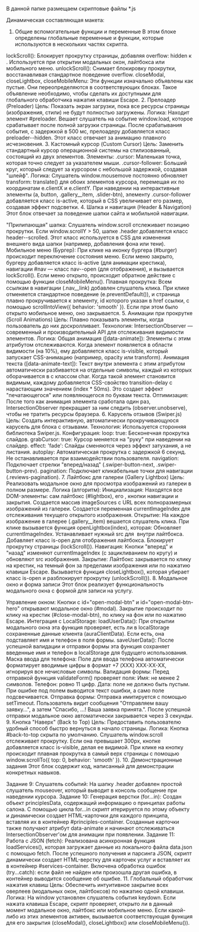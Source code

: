 В данной папке размещаем скриптовые файлы *.js

Динамическая составляющая макета:

1. Общие вспомогательные функции и переменные
В этом блоке определены глобальные переменные и функции, которые используются в нескольких частях скрипта.

lockScroll(): Блокирует прокрутку страницы, добавляя overflow: hidden к <body>. Используется при открытии модальных окон, лайтбокса или мобильного меню.
unlockScroll(): Снимает блокировку прокрутки, восстанавливая стандартное поведение overflow.
closeModal, closeLightbox, closeMobileMenu: Эти функции изначально объявлены как пустые. Они переопределяются в соответствующих блоках. Такое объявление необходимо, чтобы сделать их доступными для глобального обработчика нажатия клавиши Escape.
2. Прелоадер (Preloader)
Цель: Показать экран загрузки, пока все ресурсы страницы (изображения, стили) не будут полностью загружены.
Логика:
Находит элемент #preloader.
Вешает слушатель на событие window.load, которое срабатывает после полной загрузки страницы.
После срабатывания события, с задержкой в 500 мс, прелоадеру добавляется класс preloader--hidden. Этот класс отвечает за анимацию плавного исчезновения.
3. Кастомный курсор (Custom Cursor)
Цель: Заменить стандартный курсор операционной системы на стилизованный, состоящий из двух элементов.
Элементы:
.cursor: Маленькая точка, которая точно следует за указателем мыши.
.cursor-follower: Больший круг, который следует за курсором с небольшой задержкой, создавая "шлейф".
Логика:
Слушатель window.mousemove постоянно обновляет transform: translate() для обоих элементов курсора, перемещая их по координатам e.clientX и e.clientY.
При наведении на интерактивные элементы (a, button, .gallery__item, .slider-btn), элементу .cursor-follower добавляется класс is-active, который в CSS увеличивает его размер, создавая эффект подсветки.
4. Шапка и навигация (Header & Navigation)
Этот блок отвечает за поведение шапки сайта и мобильной навигации.

"Прилипающая" шапка:
Слушатель window.scroll отслеживает позицию прокрутки.
Если window.scrollY > 50, шапке .header добавляется класс header--scrolled. Этот класс используется в CSS для изменения внешнего вида шапки (например, добавления фона или тени).
Мобильное меню (Бургер):
При клике на иконку бургера (#burger) происходит переключение состояния меню.
Если меню закрыто, бургеру добавляется класс is-active (для анимации крестика), навигации #nav — класс nav--open (для отображения), и вызывается lockScroll().
Если меню открыто, происходит обратное действие с помощью функции closeMobileMenu().
Плавная прокрутка:
Всем ссылкам в навигации (.nav__link) добавлен слушатель клика.
При клике отменяется стандартное поведение (e.preventDefault()), и страница плавно прокручивается к элементу, id которого указан в href ссылки, с помощью scrollIntoView({ behavior: 'smooth' }).
Если при этом было открыто мобильное меню, оно закрывается.
5. Анимации при прокрутке (Scroll Animations)
Цель: Плавно показывать элементы, когда пользователь до них доскролливает.
Технология: IntersectionObserver — современный и производительный API для отслеживания видимости элементов.
Логика:
Общая анимация ([data-animate]): Элементы с этим атрибутом отслеживаются. Когда элемент появляется в области видимости (на 10%), ему добавляется класс is-visible, который запускает CSS-анимацию (например, opacity или transform).
Анимация текста ([data-animate-text]):
Текст внутри элемента с этим атрибутом автоматически разбивается на отдельные символы, каждый из которых оборачивается в <span> с классом char.
Когда такой элемент становится видимым, каждому <span> добавляется CSS-свойство transition-delay с нарастающим значением (index * 50ms). Это создает эффект "печатающегося" или появляющегося по буквам текста.
Оптимизация: После того как анимация элемента сработала один раз, IntersectionObserver прекращает за ним следить (observer.unobserve), чтобы не тратить ресурсы браузера.
6. Карусель отзывов (Swiper.js)
Цель: Создать интерактивную, автоматически прокручивающуюся карусель для блока с отзывами.
Технология: Используется сторонняя библиотека Swiper.js.
Конфигурация:
loop: true: Бесконечная прокрутка слайдов.
grabCursor: true: Курсор меняется на "руку" при наведении на слайдер.
effect: 'fade': Слайды сменяются через эффект затухания, а не листания.
autoplay: Автоматическая прокрутка с задержкой 6 секунд. Не останавливается при взаимодействии пользователя.
navigation: Подключает стрелки "вперед/назад" (.swiper-button-next, .swiper-button-prev).
pagination: Подключает кликабельные точки для навигации (.reviews-pagination).
7. Лайтбокс для галереи (Gallery Lightbox)
Цель: Реализовать модальное окно для просмотра изображений из галереи в полном размере.
Логика (алгоритм):
Инициализация:
Находятся все DOM-элементы: сам лайтбокс (#lightbox), его <img>, кнопки навигации и закрытия.
Создается массив imageSources с URL всех полноразмерных изображений из галереи.
Создается переменная currentImageIndex для отслеживания текущего открытого изображения.
Открытие:
На каждое изображение в галерее (.gallery__item) вешается слушатель клика.
При клике вызывается функция openLightbox(index), которая:
Обновляет currentImageIndex.
Устанавливает нужный src для <img> внутри лайтбокса.
Добавляет класс is-open для отображения лайтбокса.
Блокирует прокрутку страницы (lockScroll()).
Навигация:
Кнопки "вперед" и "назад" изменяют currentImageIndex (с зацикливанием по кругу) и обновляют src изображения.
Закрытие:
Лайтбокс закрывается по клику на крестик, на темный фон за пределами изображения или по нажатию клавиши Escape.
Вызывается функция closeLightbox(), которая убирает класс is-open и разблокирует прокрутку (unlockScroll()).
8. Модальное окно и форма записи
Этот блок реализует функциональность модального окна с формой для записи на услугу.

Управление окном:
Кнопки с id="open-modal-btn" и id="open-modal-btn-hero" открывают модальное окно (#modal).
Закрытие происходит по клику на крестик (#close-modal-btn), по клику на фон или по нажатию Escape.
Интеграция с LocalStorage:
loadUserData(): При открытии модального окна эта функция проверяет, есть ли в localStorage сохраненные данные клиента (auraClientData). Если есть, она подставляет имя и телефон в поля формы.
saveUserData(): После успешной валидации и отправки формы эта функция сохраняет введенные имя и телефон в localStorage для будущего использования.
Маска ввода для телефона:
Поле для ввода телефона автоматически форматирует вводимые цифры в формат +7 (XXX) XXX-XX-XX, игнорируя все нечисловые символы.
Валидация формы:
Перед отправкой функция validateForm() проверяет поля:
Имя: не менее 2 символов.
Телефон: ровно 11 цифр.
Дата: поле не должно быть пустым.
При ошибке под полем выводится текст ошибки, а само поле подсвечивается.
Отправка формы:
Отправка имитируется с помощью setTimeout.
Пользователь видит сообщения "Отправляем вашу заявку...", а затем "Спасибо, ...! Ваша заявка принята.".
После успешной отправки модальное окно автоматически закрывается через 3 секунды.
9. Кнопка "Наверх" (Back to Top)
Цель: Предоставить пользователю удобный способ быстро вернуться в начало страницы.
Логика:
Кнопка #back-to-top скрыта по умолчанию.
Слушатель window.scroll отслеживает прокрутку. Если она превышает 300px, кнопке добавляется класс is-visible, делая ее видимой.
При клике на кнопку происходит плавная прокрутка в самый верх страницы с помощью window.scrollTo({ top: 0, behavior: 'smooth' }).
10. Демонстрационные задания
Этот блок содержит код, написанный для демонстрации конкретных навыков.

Задание 9: Слушатель событий: На шапку .header добавлен простой слушатель mouseover, который выводит в консоль сообщение при наведении курсора.
Задание 10: Генерация верстки (for...in):
Создан объект principlesData, содержащий информацию о принципах работы салона.
С помощью цикла for...in скрипт итерируется по этому объекту и динамически создает HTML-карточки для каждого принципа, вставляя их в контейнер #principles-container.
Созданные карточки также получают атрибут data-animate и начинают отслеживаться IntersectionObserver'ом для анимации при появлении.
Задание 11: Работа с JSON (fetch):
Реализована асинхронная функция loadServices(), которая загружает данные из локального файла data.json с помощью fetch.
После успешного получения и парсинга JSON, скрипт динамически создает HTML-верстку для карточек услуг и вставляет их в контейнер #services-container.
Включена обработка ошибок (try...catch): если файл не найден или произошла другая ошибка, в контейнер выводится сообщение об ошибке.
11. Глобальный обработчик нажатия клавиш
Цель: Обеспечить интуитивное закрытие всех оверлеев (модальных окон, лайтбоксов) по нажатию одной клавиши.
Логика:
На window установлен слушатель события keydown.
Если нажата клавиша Escape, скрипт проверяет, открыто ли в данный момент модальное окно, лайтбокс или мобильное меню.
Если какой-либо из этих элементов активен, вызывается соответствующая функция для его закрытия (closeModal(), closeLightbox() или closeMobileMenu()).